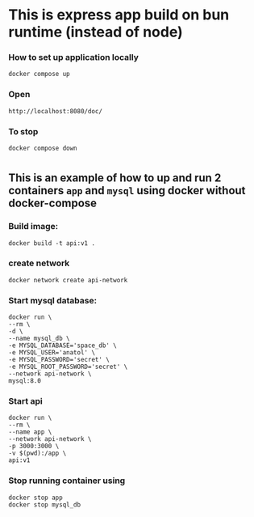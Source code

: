 # This is express app build on bun runtime (instead of node)

### How to set up application locally

    docker compose up 

### Open 

    http://localhost:8080/doc/

### To stop 

    docker compose down

#

## This is an example of how to up and run 2 containers `app` and `mysql` using docker without docker-compose 

### Build image:

    docker build -t api:v1 .

### create network

    docker network create api-network

### Start mysql database:
    
    docker run \
    --rm \
    -d \
    --name mysql_db \
    -e MYSQL_DATABASE='space_db' \
    -e MYSQL_USER='anatol' \
    -e MYSQL_PASSWORD='secret' \
    -e MYSQL_ROOT_PASSWORD='secret' \
    --network api-network \
    mysql:8.0 

    
### Start api

    docker run \
    --rm \
    --name app \
    --network api-network \
    -p 3000:3000 \
    -v $(pwd):/app \
    api:v1 

### Stop running container using

    docker stop app
    docker stop mysql_db

